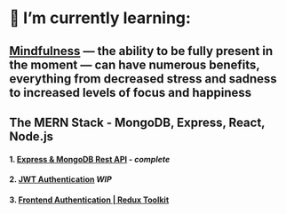 # 🌱 I’m currently learning:

##   [Mindfulness](https://www.headspace.com/mindfulness/mindfulness-101) — the ability to be fully present in the moment — can have numerous benefits, everything from decreased stress and sadness to increased levels of focus and happiness

##   The MERN Stack - MongoDB, Express, React, Node.js 

#### 1. [Express & MongoDB Rest API](https://youtu.be/-0exw-9YJBo) - *complete*
#### 2. [JWT Authentication](https://youtu.be/enopDSs3DRw) *WIP*
#### 3. [Frontend Authentication | Redux Toolkit](https://youtu.be/mvfsC66xqj0) 

<!-- ⚡ President Theodore Roosevelt coined the phrase “good to the last drop” after drinking a cup of local Nashville coffee at the Maxwell House Hotel. [source](https://www.travelawaits.com/2398171/25-amazing-facts-about-nashville/)
 -->
<!--
**gradyrobbins/gradyrobbins** is a ✨ _special_ ✨ repository because its `README.md` (this file) appears on your GitHub profile.
### Hi there 👋
Here are some ideas to get you started:
# RELATIONSHIP BUILDER • DOER • STRATEGIC THINKER
### - 🔭 I’m currently working on ...
1. Job hunting
2. Facilitate persistent data storage on [my front end capstone](https://github.com/gradyrobbins/fifty)
3. Exploring [web services provided by render.com](https://render.com/docs/web-services) towards that goal.  According to them: <br/>
```Web services are kept up and running at all times, with native SSL and HTTP/2 support. Add a persistent disk or custom domain. ```

- 🔭 I’m currently working on ...
- 🌱 I’m currently learning Responsive Design from Kevin Powell https://youtu.be/bn-DQCifeQQ
- 👯 I’m looking to collaborate on ...

- 💬 Ask me about ...
- 📫 How to reach me: ...
- 😄 Pronouns: ...
- ⚡ Fun fact: ...


2. Exploratory learning => Stathunter's Tableau Tutorial for NSC
4. Exploratory learning => open source GIS repositories & tutorials for AMSR
5. Exploratory learning => Healthcare blue book for PJR
[ISFP-T](https://www.16personalities.com/isfp-personality) -->


